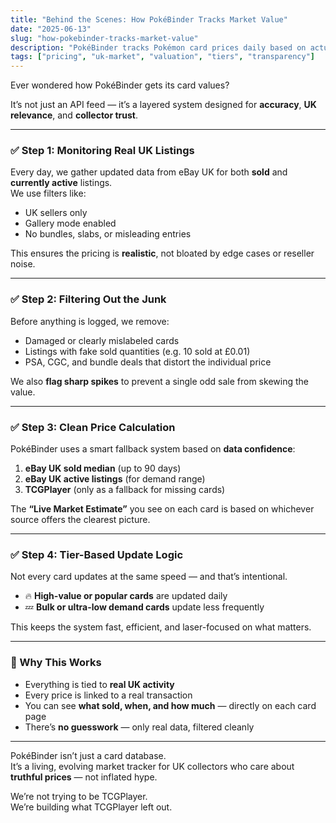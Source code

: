 ```yaml
---
title: "Behind the Scenes: How PokéBinder Tracks Market Value"
date: "2025-06-13"
slug: "how-pokebinder-tracks-market-value"
description: "PokéBinder tracks Pokémon card prices daily based on actual eBay UK sales — not guesswork or inflated listings. Here’s how we keep things accurate, fast, and relevant."
tags: ["pricing", "uk-market", "valuation", "tiers", "transparency"]
---
```


Ever wondered how PokéBinder gets its card values?  

It’s not just an API feed — it’s a layered system designed for **accuracy**, **UK relevance**, and **collector trust**.

---

### ✅ Step 1: Monitoring Real UK Listings

Every day, we gather updated data from eBay UK for both **sold** and **currently active** listings.  
We use filters like:
- UK sellers only  
- Gallery mode enabled  
- No bundles, slabs, or misleading entries

This ensures the pricing is **realistic**, not bloated by edge cases or reseller noise.

---

### ✅ Step 2: Filtering Out the Junk

Before anything is logged, we remove:
- Damaged or clearly mislabeled cards  
- Listings with fake sold quantities (e.g. 10 sold at £0.01)  
- PSA, CGC, and bundle deals that distort the individual price

We also **flag sharp spikes** to prevent a single odd sale from skewing the value.

---

### ✅ Step 3: Clean Price Calculation

PokéBinder uses a smart fallback system based on **data confidence**:

1. **eBay UK sold median** (up to 90 days)  
2. **eBay UK active listings** (for demand range)  
3. **TCGPlayer** (only as a fallback for missing cards)

The **“Live Market Estimate”** you see on each card is based on whichever source offers the clearest picture.

---

### ✅ Step 4: Tier-Based Update Logic

Not every card updates at the same speed — and that’s intentional.

- 🔥 **High-value or popular cards** are updated daily  
- 💤 **Bulk or ultra-low demand cards** update less frequently

This keeps the system fast, efficient, and laser-focused on what matters.

---

### 🧠 Why This Works

- Everything is tied to **real UK activity**
- Every price is linked to a real transaction  
- You can see **what sold, when, and how much** — directly on each card page  
- There’s **no guesswork** — only real data, filtered cleanly

---

PokéBinder isn’t just a card database.  
It’s a living, evolving market tracker for UK collectors who care about **truthful prices** — not inflated hype.

We’re not trying to be TCGPlayer.  
We’re building what TCGPlayer left out.

